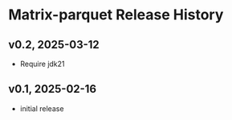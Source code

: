# Matrix-parquet Release History

## v0.2, 2025-03-12
- Require jdk21

## v0.1, 2025-02-16
- initial release
